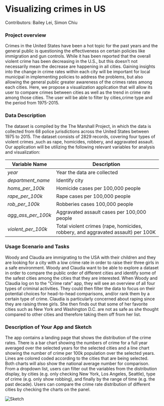 # Visualizing crimes in US

Contributors: Bailey Lei, Simon Chiu


### Project overview
Crimes in the United States have been a hot topic for the past years and the general public is questioning the effectiveness on certain policies like immigration and gun controls. While it has been reported that the overall violent crime has been decreasing in the U.S., but this doesn’t not necessarily mean the decrease are happening in all cities. Gaining insights into the change in crime rates within each city will be important for local municipal in implementing policies to address the problems, but also allowing the general public greater awareness of the crimes rates among each cities. Here, we propose a visualization application that will allow its user to compare crimes between cities as well as the trend in crime rate among those cities. The user will be able to filter by cities,crime type and the period from 1975-2015.

### Data Description
The dataset is compiled by the The Marshall Project, in which the data is collected from 68 police jurisdictions across the United States between 1975 to 2015. The dataset consists of 2829 records, covering four types of violent crimes ,such as rape, homicides, robbery, and aggravated assault. Our application will be utilizing the following relevant variables for analysis and visualization:
 
| **Variable Name** | **Description** |
|-|-|
| *year* | Year the data are collected |
| *department_name* | Identify city |
| *homs_per_100k* | Homicide cases per 100,000 people |
| *rape_per_100k* | Rape cases per 100,000 people |
| *rob_per_100k* | Robberies cases 100,000 people |
| *agg_ass_per_100k* | Aggravated assault cases per 100,000 people |
| *violent_per_100k* | Total violent crimes (rape, homicides, robbery, and aggravated assault) per 100K |


### Usage Scenario and Tasks
Woody and Claudia are immigrating to the USA with their children and they are looking for a city with a low crime rate in order to raise their three girls in a safe environment. Woody and Claudia want to be able to explore a dataset in order to compare the public order of different cities and identify some of the safest cities among the cities that they are interested. When Woody and Claudia log on to the "Crime rate" app, they will see an overview of all four types of criminal activities. They could then filter the data to focus on their potential choices for head-to-head comparisons, and/or rank them by a certain type of crime. Claudia is particularly concerned about raping since they are raising three girls. She then finds out that some of her favorite cities such as New York and Washington D.C. are not as safe as she thought compared to other cities and therefore taking them off from her list.

### Description of Your App and Sketch 
The app contains a landing page that shows the distribution of the crime rates. There is a bar chart showing the numbers of crime for a full year averaged over the selected years for the selected cities and a line chart showing the number of crime per 100k population over the selected years. Lines are colored coded according to the cities that are being selected. Both charts will also show the national average number for comparison. From a dropdown list, users can filter out the variables from the distribution display, by cities (e.g. only checking New York, Los Angeles, Seattle), type of crime (e.g. only show robbing), and finally by the range of time (e.g. the past decade). Users can compare the crime rate distribution of different cities by checking the charts on the panel.

![Sketch](https://github.com/cheukman1207/DSCI_532_Crime_Blei7_simchi/blob/master/pic/Sketch.png)